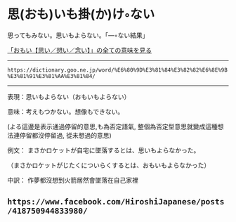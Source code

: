 # 思(おも)いも掛(か)け◦ない

思ってもみない。思いもよらない。「―◦ない結果」

[「おもい【思い／想い／念い】」の全ての意味を見る](https://dictionary.goo.ne.jp/word/%E6%80%9D%E3%81%84/#jn-33147)

---
`https://dictionary.goo.ne.jp/word/%E6%80%9D%E3%81%84%E3%82%82%E6%8E%9B%E3%81%91%E3%81%AA%E3%81%84/`

---
表現：思いもよらない（おもいもよらない）

意味：考えもつかない。想像もできない。

(よる這邊是表示通過停留的意思,も為否定語氣, 整個為否定型意思就變成這種想法連停留都沒停留過, 從未想過的意思)

例文： まさかロケットが自宅に墜落するとは、思いもよらなかった。

（まさかロケットがじたくについらくするとは、おもいもよらなかった）

中訳： 作夢都沒想到火箭居然會墜落在自己家裡

`https://www.facebook.com/HiroshiJapanese/posts/418750944833980/`
---
